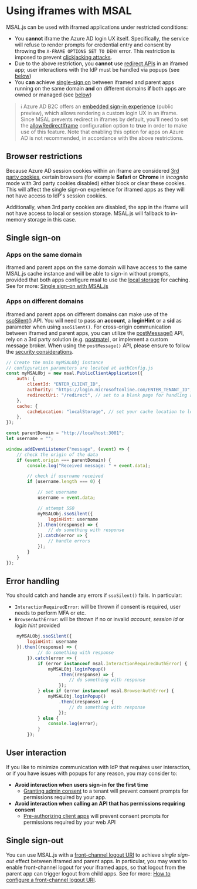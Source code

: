 # Using iframes with MSAL

MSAL.js can be used with iframed applications under restricted conditions:

* You **cannot** iframe the Azure AD login UX itself. Specifically, the service will refuse to render prompts for credential entry and consent by throwing the `X-FRAME OPTIONS SET TO DENY` error. This restriction is imposed to prevent [clickjacking attacks](https://owasp.org/www-community/attacks/Clickjacking).
* Due to the above restriction, you **cannot** use [redirect APIs](https://github.com/AzureAD/microsoft-authentication-library-for-js/blob/dev/lib/msal-browser/docs/initialization.md#redirect-apis) in an iframed app; user interactions with the IdP must be handled via popups (see [below](#error-handling))
* You **can** achieve [single-sign on](https://docs.microsoft.com/azure/active-directory/develop/msal-js-sso) between iframed and parent apps running on the same domain **and** on different domains **if** both apps are owned or managed (see [below](#single-sign-on))

> :information_source: Azure AD B2C offers an [embedded sign-in experience](https://docs.microsoft.com/azure/active-directory-b2c/embedded-login) (public preview), which allows rendering a custom login UX in an iframe. Since MSAL prevents redirect in iframes by default, you'll need to set the [allowRedirectIframe](https://github.com/AzureAD/microsoft-authentication-library-for-js/blob/dev/lib/msal-browser/docs/configuration.md#system-config-options) configuration option to **true** in order to make use of this feature. Note that enabling this option for apps on Azure AD is not recommended, in accordance with the above restrictions.

## Browser restrictions

Because Azure AD session cookies within an iframe are considered [3rd party cookies](https://developer.mozilla.org/en-US/docs/Web/HTTP/Cookies#third-party_cookies), certain browsers (for example **Safari** or **Chrome** in *incognito* mode with 3rd party cookies disabled) either block or clear these cookies. This will affect the single sign-on experience for iframed apps as they will not have access to IdP's session cookies.

Additionally, when 3rd party cookies are disabled, the app in the iframe will not have access to local or session storage. MSAL.js will fallback to in-memory storage in this case.

## Single sign-on

### Apps on the same domain

iframed and parent apps on the same domain will have access to the same MSAL.js cache instance and will be able to sign-in without prompts, provided that both apps configure msal to use the [local storage](https://github.com/AzureAD/microsoft-authentication-library-for-js/blob/dev/lib/msal-browser/docs/caching.md#cache-storage) for caching. See for more: [Single sign-on with MSAL.js](https://docs.microsoft.com/azure/active-directory/develop/msal-js-sso)

### Apps on different domains

iframed and parent apps on different domains can make use of the [ssoSilent()](https://github.com/AzureAD/microsoft-authentication-library-for-js/blob/dev/lib/msal-browser/docs/login-user.md#silent-login-with-ssosilent) API. You will need to pass an **account**, a **loginHint** or a **sid** as parameter when using `ssoSilent()`. For cross-origin communication between iframed and parent apps, you can utilize the [postMessage()](https://html.spec.whatwg.org/multipage/web-messaging.html#dom-window-postmessage-options-dev) API, rely on a 3rd party solution (e.g. [postmate](https://github.com/dollarshaveclub/postmate)), or implement a custom message broker. When using the `postMessage()` API, please ensure to follow the [security considerations](https://developer.mozilla.org/en-US/docs/Web/API/Window/postMessage#security_concerns).

```javascript
// Create the main myMSALObj instance
// configuration parameters are located at authConfig.js
const myMSALObj = new msal.PublicClientApplication({
    auth: {
        clientId: "ENTER_CLIENT_ID",
        authority: "https://login.microsoftonline.com/ENTER_TENANT_ID",
        redirectUri: "/redirect", // set to a blank page for handling auth code response via popups
    },
    cache: {
        cacheLocation: "localStorage", // set your cache location to local storage
    },
});

const parentDomain = "http://localhost:3001";
let username = "";

window.addEventListener("message", (event) => {
    // check the origin of the data
    if (event.origin === parentDomain) {
        console.log("Received message: " + event.data);

        // check if username received
        if (username.length === 0) {

            // set username
            username = event.data;

            // attempt SSO
            myMSALObj.ssoSilent({
                loginHint: username
            }).then((response) => {
                // do something with response
            }).catch(error => {
                // handle errors
            });
        }
    }
});
```

## Error handling

You should catch and handle any errors if `ssoSilent()` fails. In particular:

* `InteractionRequiredError`: will be thrown if consent is required, user needs to perform MFA or etc.
* `BrowserAuthError`: will be thrown if no or invalid *account*, *session id* or *login hint* provided

```javascript
    myMSALObj.ssoSilent({
        loginHint: username
    }).then((response) => {
            // do something with response
        }).catch(error => {
            if (error instanceof msal.InteractionRequiredAuthError) {
                myMSALObj.loginPopup()
                    .then((response) => {
                        // do something with response
                    });
            } else if (error instanceof msal.BrowserAuthError) {
                myMSALObj.loginPopup()
                    .then((response) => {
                        // do something with response
                    });
            } else {
                console.log(error);
            }
        });
```

## User interaction

If you like to minimize communication with IdP that requires user interaction, or if you have issues with popups for any reason, you may consider to:

* **Avoid interaction when users sign-in for the first time**
  * [Granting admin consent](https://docs.microsoft.com/azure/active-directory/develop/v2-admin-consent) to a tenant will prevent consent prompts for permissions required by your app.
* **Avoid interaction when calling an API that has permissions requiring consent**
  * [Pre-authorizing client apps](https://docs.microsoft.com/azure/active-directory/develop/reference-app-manifest#preauthorizedapplications-attribute) will prevent consent prompts for permissions required by your web API

## Single sign-out

You can use MSAL.js with a [front-channel logout URI](https://openid.net/specs/openid-connect-backchannel-1_0.html) to achieve *single sign-out* effect between iframed and parent apps. In particular, you may want to enable front-channel logout for your iframed apps, so that logout from the parent app can trigger logout from child apps. See for more: [How to configure a front-channel logout URI](https://github.com/AzureAD/microsoft-authentication-library-for-js/blob/dev/lib/msal-browser/docs/logout.md#front-channel-logout).
